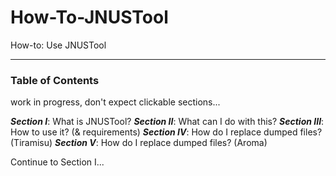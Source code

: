# How-To-JNUSTool
How-to: Use JNUSTool


----------------------------------------------------------------------------

### Table of Contents

work in progress, don't expect clickable sections...

***Section I***: What is JNUSTool?
***Section II***: What can I do with this?
***Section III***: How to use it? (& requirements)
***Section IV***: How do I replace dumped files? (Tiramisu)
***Section V***: How do I replace dumped files? (Aroma)

Continue to Section I...

